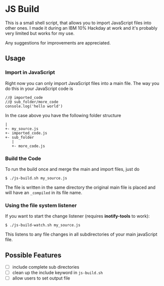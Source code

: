 # JS Build
This is a small shell script, that allows you to import JavaScript files into other ones.
I made it during an IBM 10% Hackday at work and it's probably very limited but works for
my use.

Any suggestions for improvements are appreciated.

## Usage
### Import in JavaScript
Right now you can only import JavaScript files into a main file. The way you do this in
your JavaScript code is
```
//@ imported_code
//@ sub_folder/more_code
console.log('hello world')
```
In the case above you have the following folder structure
```
|
+- my_source.js
+- imported_code.js
+- sub_folder
   |
   +- more_code.js
```
### Build the Code
To run the build once and merge the main and import files, just do
```
$ ./js-build.sh my_source.js
```
The file is written in the same directory the original main file is placed and will have an `_compiled` in its file name.

### Using the file system listener
If you want to start the change listener (requires **inotify-tools** to work):
```
$ ./js-build-watch.sh my_source.js
```
This listens to any file changes in all subdirectories of your main javaScript file.

## Possible Features
- [ ] include complete sub directories
- [ ] clean up the include keyword in `js-build.sh`
- [ ] allow users to set output file
